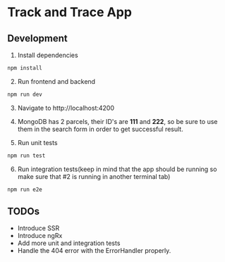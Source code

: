 # Track and Trace App

## Development

1. Install dependencies

```bash
npm install
```

2. Run frontend and backend 

```bash
npm run dev
```

3. Navigate to http://localhost:4200

4. MongoDB has 2 parcels, their ID's are **111** and **222**, so be sure to use them in the search form in order to get successful result.

5. Run unit tests

```bash
npm run test
```

6. Run integration tests(keep in mind that the app should be running so make sure that #2 is running in another terminal tab)

```bash
npm run e2e
```

## TODOs

- Introduce SSR
- Introduce ngRx
- Add more unit and integration tests
- Handle the 404 error with the ErrorHandler properly.
